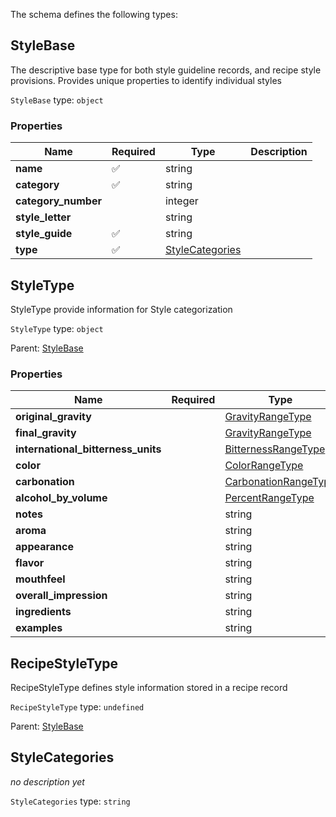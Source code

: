 The schema defines the following types:

## StyleBase 

The descriptive base type for both style guideline records, and recipe style provisions. Provides unique properties to identify individual styles

`StyleBase` type: `object`

### Properties

|Name|Required|Type|Description|
|--|--|--|--|
| **name** | :white_check_mark: | string|  |
| **category** | :white_check_mark: | string|  |
| **category_number** |  | integer|  |
| **style_letter** |  | string|  |
| **style_guide** | :white_check_mark: | string|  |
| **type** | :white_check_mark: | [StyleCategories](#stylecategories)|  |

## StyleType 

StyleType provide information for Style categorization

`StyleType` type: `object`

Parent: [StyleBase](#stylebase)

### Properties

|Name|Required|Type|Description|
|--|--|--|--|
| **original_gravity** |  | [GravityRangeType](measureable_units.json.md#gravityrangetype)|  |
| **final_gravity** |  | [GravityRangeType](measureable_units.json.md#gravityrangetype)|  |
| **international_bitterness_units** |  | [BitternessRangeType](measureable_units.json.md#bitternessrangetype)|  |
| **color** |  | [ColorRangeType](measureable_units.json.md#colorrangetype)|  |
| **carbonation** |  | [CarbonationRangeType](measureable_units.json.md#carbonationrangetype)|  |
| **alcohol_by_volume** |  | [PercentRangeType](measureable_units.json.md#percentrangetype)|  |
| **notes** |  | string|  |
| **aroma** |  | string|  |
| **appearance** |  | string|  |
| **flavor** |  | string|  |
| **mouthfeel** |  | string|  |
| **overall_impression** |  | string|  |
| **ingredients** |  | string|  |
| **examples** |  | string|  |

## RecipeStyleType 

RecipeStyleType defines style information stored in a recipe record

`RecipeStyleType` type: `undefined`

Parent: [StyleBase](#stylebase)


## StyleCategories 

*no description yet*

`StyleCategories` type: `string`


